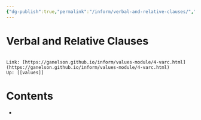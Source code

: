 ```yaml
---
{"dg-publish":true,"permalink":"/inform/verbal-and-relative-clauses/","dgHomeLink":true,"dgPassFrontmatter":false}
---
```


# Verbal and Relative Clauses
```ad-info

Link: [https://ganelson.github.io/inform/values-module/4-varc.html](https://ganelson.github.io/inform/values-module/4-varc.html)
Up: [[values]]
```

# Contents
- 